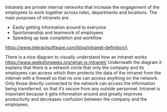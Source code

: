 Intranets are private internal networks that increase the engagement of the employees to work together across roles, departments and locations.
The main purposes of intranets are: 
-  Easily getting information around to everyone
-  Sportsmanship and teamwork of employees
-  Speeding up task completion and workflow

https://www.interactsoftware.com/blog/intranet-definition/\

There is a nice diagram to visually understand how an intranet works
https://www.geeksforgeeks.org/what-is-intranet/
Underneath the diagram it explains that there is a network circle that only the company and its employees can access which then protects the data of the intranet from the internet with a firewall so that no one can access anything on the network. Only those directly connected to the network can access the information being transferred, so that it’s secure from any outside personnel.
Intranet is important because it gets information around and greatly improves productivity and decreases confusion between the company and the employees.
